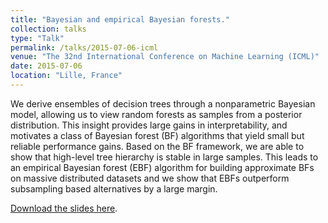 ```yaml
---
title: "Bayesian and empirical Bayesian forests."
collection: talks
type: "Talk"
permalink: /talks/2015-07-06-icml
venue: "The 32nd International Conference on Machine Learning (ICML)"
date: 2015-07-06
location: "Lille, France"
---
```

We derive ensembles of decision trees through a nonparametric Bayesian model, allowing us to view random forests as samples from a posterior distribution. This insight provides large gains in interpretability, and motivates a class of Bayesian forest (BF) algorithms that yield small but reliable performance gains. Based on the BF framework, we are able to show that high-level tree hierarchy is stable in large samples. This leads to an empirical Bayesian forest (EBF) algorithm for building approximate BFs on massive distributed datasets and we show that EBFs outperform subsampling based alternatives by a large margin.

[Download the slides here](https://github.com/zariable/zariable.github.io/blob/master/files/pla_bidding_strategy.pdf).
